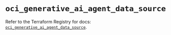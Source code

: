 # `oci_generative_ai_agent_data_source`

Refer to the Terraform Registry for docs: [`oci_generative_ai_agent_data_source`](https://registry.terraform.io/providers/oracle/oci/7.19.0/docs/resources/generative_ai_agent_data_source).
